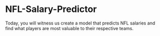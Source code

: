 # NFL-Salary-Predictor
Today, you will witness us create a model that predicts NFL salaries and find what players are most valuable to their respective teams.
